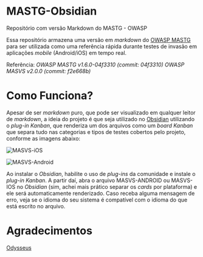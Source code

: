 # MASTG-Obsidian
Repositório com versão Markdown do MASTG - OWASP

Essa repositório armazena uma versão em *markdown* do [OWASP MASTG](https://mas.owasp.org/MASTG/) para ser utilizada como uma referência rápida durante testes de invasão em aplicações *mobile* (Android/iOS) em tempo real.

Referência:
*OWASP MASTG v1.6.0-04f3310 (commit: 04f3310)    OWASP MASVS v2.0.0 (commit: f2e668b)*

# Como Funciona?

Apesar de ser *markdown* puro, que pode ser visualizado em qualquer leitor de *markdown*, a ideia do projeto é que seja utilizado no [Obsidian](https://obsidian.md) utilizando o *plug-in Kanban*, que renderiza um dos arquivos como um *board Kanban* que separa tudo nas categorias e tipos de testes cobertos pelo projeto, conforme as imagens abaixo:


![MASVS-iOS](https://github.com/tiagob0b/MASTG-Obsidian/assets/24528913/0be63886-a582-4dbf-b16f-ee5bd4bc128b)

![MASVS-Android](https://github.com/tiagob0b/MASTG-Obsidian/assets/24528913/978e7c25-8edc-4a73-a994-f12e7e886493)


Ao instalar o *Obsidian*, habilite o uso de *plug-ins* da comunidade e instale o *plug-in Kanban*. A partir daí, abra o arquivo MASVS-ANDROID ou MASVS-IOS no *Obsidian* (sim, achei mais prático separar os *cards* por plataforma) e ele será automaticamente renderizado. Caso receba alguma mensagem de erro, veja se o idioma do seu sistema é compatível com o idioma do que está escrito no arquivo.

# Agradecimentos
[Odysseus](https://github.com/ualvesdias)
